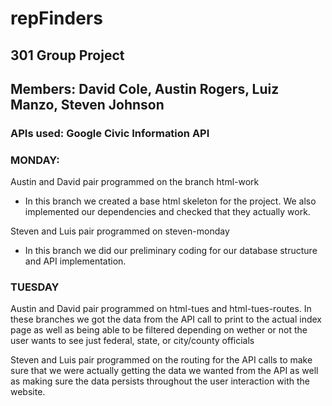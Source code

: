 # repFinders
## 301 Group Project
## Members: David Cole, Austin Rogers, Luiz Manzo, Steven Johnson

### APIs used: Google Civic Information API

### MONDAY:

Austin and David pair programmed on the branch html-work
- In this branch we created a base html skeleton for the project. We also implemented our dependencies and checked that they actually work.

Steven and Luis pair programmed on steven-monday
- In this branch we did our preliminary coding for our database structure and API implementation.

### TUESDAY

Austin and David pair programmed on html-tues and html-tues-routes. In these branches we got the data from the API call to print to the actual index page as well as being able to be filtered depending on wether or not the user wants to see just federal, state, or city/county officials

Steven and Luis pair programmed on the routing for the API calls to make sure that we were actually getting the data we wanted from the API as well as making sure the data persists throughout the user interaction with the website. 
